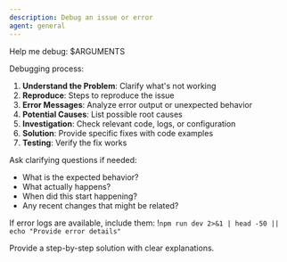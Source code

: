 ```yaml
---
description: Debug an issue or error
agent: general
---
```


Help me debug: $ARGUMENTS

Debugging process:

1. **Understand the Problem**: Clarify what's not working
2. **Reproduce**: Steps to reproduce the issue
3. **Error Messages**: Analyze error output or unexpected behavior
4. **Potential Causes**: List possible root causes
5. **Investigation**: Check relevant code, logs, or configuration
6. **Solution**: Provide specific fixes with code examples
7. **Testing**: Verify the fix works

Ask clarifying questions if needed:

- What is the expected behavior?
- What actually happens?
- When did this start happening?
- Any recent changes that might be related?

If error logs are available, include them:
!`npm run dev 2>&1 | head -50 || echo "Provide error details"`

Provide a step-by-step solution with clear explanations.

